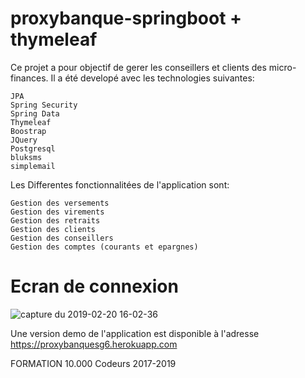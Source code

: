 # proxybanque-springboot + thymeleaf

Ce projet a pour objectif de gerer les conseillers et clients des micro-finances. Il a été developé avec les technologies suivantes:

    JPA
    Spring Security
    Spring Data
    Thymeleaf
    Boostrap
    JQuery
    Postgresql
    bluksms
    simplemail

Les Differentes fonctionnalitées de l'application sont:

    Gestion des versements
    Gestion des virements
    Gestion des retraits
    Gestion des clients
    Gestion des conseillers
    Gestion des comptes (courants et epargnes)
    
 # Ecran de connexion
 
![capture du 2019-02-20 16-02-36](https://user-images.githubusercontent.com/18190155/53106298-a551a280-352a-11e9-9a3e-6fd245b9fc28.png)  


Une version demo de l'application est disponible à l'adresse https://proxybanquesg6.herokuapp.com

FORMATION 10.000 Codeurs 2017-2019

